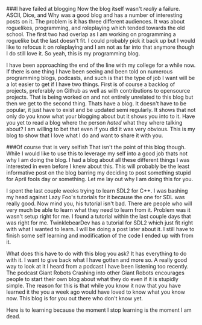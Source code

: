 ###I have failed at blogging
  Now the blog itself wasn't *really* a failure. ASCII, Dice, and Why was a good blog and has a number of interesting posts on it. The problem is it has three different audiences. It was about roguelikes, programming, and roleplaying which tended towards the old school. The first two had overlap as I am working on programming a roguelike but the last doesn't fit. I could probably pick it back up but I would like to refocus it on roleplaying and I am not as far into that anymore though I do still love it. So yeah, this is my programming blog.

  I have been approaching the end of the line with my college for a while now. If there is one thing I have been seeing and been told on numerous programming blogs, podcasts, and such is that the type of job I want will be a lot easier to get if I have two things. First is of course a backlog of projects, preferably on Github as well as with contributions to opensource projects. That is being worked on and not entirely unrelated to this blog but then we get to the second thing. Thats have a blog. It doesn't have to be popular, it just have to exist and be updated semi regularly. It shows that not only do you know what your blogging about but it shows you into to it. Have you yet to read a blog where the person *hated* what they where talking about? I am willing to bet that even if you did it was very obvious. This is my blog to show that I love what I do and want to share it with you.

###Of course that is very selfish
  That isn't the point of this blog though. While I would like to use this to leverage my self into a good job thats not why I am doing the blog. I had a blog about all these different things I was interested in even before I knew about this. This will probably be the least informative post on the blog barring my deciding to post something stupid for April fools day or something. Let me lay out why I am doing this for you.

  I spent the last couple weeks trying to learn SDL2 for C++. I was bashing my head against Lazy Foo's tutorials for it because the one for SDL was really good. Now mind you, his tutorial isn't bad. There are people who will very much be able to learn what they need to learn from it. Problem was it wasn't setup right for me. I found a tutorial within the last couple days that was right for me. TwinklebearDev has a tutorial for SDL2 which just fit right with what I wanted to learn. I will be doing a post later about it. I still have to finish some self learning and modification of the code I ended up with from it.

  What does this have to do with this blog you ask? It has everything to do with it. I want to give back what I have gotten and more so. A really good way to look at it I heard from a podcast I have been listening too recently. The podcast Giant Robots Crashing into other Giant Robots encourages people to start their own blog about what they do even if it is stupidly simple. The reason for this is that while you know it now that you have learned it the you a week ago would have loved to know what you know now. This blog is for you out there who don't know yet.

Here is to learning because the moment I stop learning is the moment I am dead.
